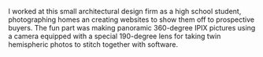 <!--
title: Archetypal 3D
location: Albuquerque, NM
position: Web Designer
start: 1997-08-01
end: 1999-02-01
-->

I worked at this small architectural design firm as a high school student, photographing homes an creating websites to show them off to prospective buyers. The fun part was making panoramic 360-degree IPIX pictures using a camera equipped with a special 190-degree lens for taking twin hemispheric photos to stitch together with software.
